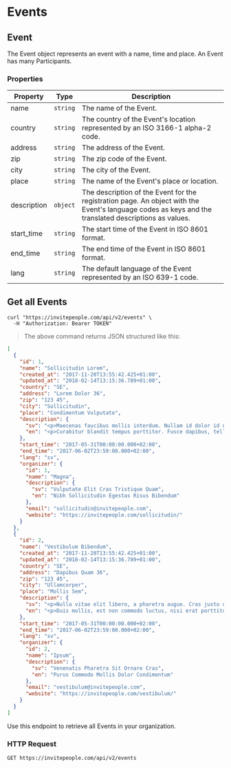 # Events

## Event

The Event object represents an event with a name, time and place. An Event has many Participants.

### Properties

Property | Type | Description
--------- | ----------- | -----------
name | `string` | The name of the Event.
country | `string` | The country of the Event's location represented by an ISO 3166-1 alpha-2 code.
address | `string` | The address of the Event.
zip | `string` | The zip code of the Event.
city | `string` | The city of the Event.
place | `string` | The name of the Event's place or location.
description | `object` | The description of the Event for the registration page. An object with the Event's language codes as keys and the translated descriptions as values.
start_time | `string` | The start time of the Event in ISO 8601 format.
end_time | `string` | The end time of the Event in ISO 8601 format.
lang | `string` | The default language of the Event represented by an ISO 639-1 code.

## Get all Events

```shell
curl "https://invitepeople.com/api/v2/events" \
  -H "Authorization: Bearer TOKEN"
```

> The above command returns JSON structured like this:

```json
[
  {
    "id": 1,
    "name": "Sollicitudin Lorem",
    "created_at": "2017-11-20T13:55:42.425+01:00",
    "updated_at": "2018-02-14T13:15:36.789+01:00",
    "country": "SE",
    "address": "Lorem Dolor 36",
    "zip": "123 45",
    "city": "Sollicitudin",
    "place": "Condimentum Vulputate",
    "description": {
      "sv": "<p>Maecenas faucibus mollis interdum. Nullam id dolor id nibh ultricies vehicula ut id elit.</p>",
      "en": "<p>Curabitur blandit tempus porttitor. Fusce dapibus, tellus ac cursus commodo, tortor mauris condimentum nibh.</p>"
    },
    "start_time": "2017-05-31T00:00:00.000+02:00",
    "end_time": "2017-06-02T23:59:00.000+02:00",
    "lang": "sv",
    "organizer": {
      "id": 1,
      "name": "Magna",
      "description": {
        "sv": "Vulputate Elit Cras Tristique Quam",
        "en": "Nibh Sollicitudin Egestas Risus Bibendum"
      },
      "email": "sollicitudin@invitepeople.com",
      "website": "https://invitepeople.com/sollicitudin/"
    }
  },
  {
    "id": 2,
    "name": "Vestibulum Bibendum",
    "created_at": "2017-11-20T13:55:42.425+01:00",
    "updated_at": "2018-02-14T13:15:36.789+01:00",
    "country": "SE",
    "address": "Dapibus Quam 36",
    "zip": "123 45",
    "city": "Ullamcorper",
    "place": "Mollis Sem",
    "description": {
      "sv": "<p>Nulla vitae elit libero, a pharetra augue. Cras justo odio, dapibus ac facilisis in, egestas eget quam.</p>",
      "en": "<p>Duis mollis, est non commodo luctus, nisi erat porttitor ligula, eget lacinia odio sem nec elit. Fusce dapibus, tellus ac.</p>"
    },
    "start_time": "2017-05-31T00:00:00.000+02:00",
    "end_time": "2017-06-02T23:59:00.000+02:00",
    "lang": "sv",
    "organizer": {
      "id": 2,
      "name": "Ipsum",
      "description": {
        "sv": "Venenatis Pharetra Sit Ornare Cras",
        "en": "Purus Commodo Mollis Dolor Condimentum"
      },
      "email": "vestibulum@invitepeople.com",
      "website": "https://invitepeople.com/vestibulum/"
    }
  }
]
```

Use this endpoint to retrieve all Events in your organization.

### HTTP Request

`GET https://invitepeople.com/api/v2/events`